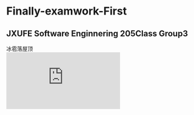 # Finally-examwork-First
JXUFE Software Enginnering 205Class Group3<br>
----
冰雹落屋顶<br>
![](https://github.com/Astral-cyber/Finally-Examwork-First/raw/main/project/project3.pdf)
